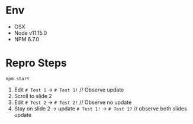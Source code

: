 # Env

- OSX
- Node v11.15.0
- NPM 6.7.0

# Repro Steps

`npm start`

1. Edit `# Test 1` -> `# Test 1!` // Observe update
2. Scroll to slide 2
3. Edit `# Test 2` -> `# Test 2!` // Observe no update
4. Stay on slide 2 -> update `# Test 1!` -> `# Test 1?` // observe both slides update
